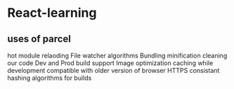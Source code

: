 # React-learning
## uses of parcel

hot module relaoding
File watcher algorithms
Bundling
minification
cleaning our code
Dev and Prod build support
Image optimization
caching while development
compatible with older version of browser 
HTTPS
consistant hashing algorithms for builds
